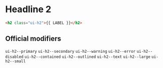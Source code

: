# Headline 2

```html
<h2 class="ui-h2">{{ LABEL }}</h2>
```

## Official modifiers

`ui-h2--primary`
`ui-h2--secondary`
`ui-h2--warning`
`ui-h2--error`
`ui-h2--disabled`
`ui-h2--contained`
`ui-h2--outlined`
`ui-h2--text`
`ui-h2--large`
`ui-h2--small`


